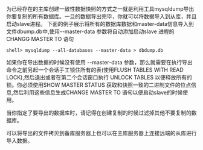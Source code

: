 为已经存在的主库创建一致性数据快照的方式之一就是利用工具mysqldump导出你要复制的所有数据库。一旦的数据导出完毕，你就可以将数据导入到从库，并且启动slave进程。
   下面的例子展示将所有的数据库数据和master-data信息导入到 文件dbump.db中,使用--master-data 参数将自动添加启动slave 进程的CHANGG MASTER TO 语句
```
shell> mysqldump --all-databases --master-data > dbdump.db
```
如果你在导出数据的时候没有使用 --master-data 参数，那么就需要在执行导出命令之前另起一个会话手工锁住所有的表(使用FLUSH TABLES WITH READ LOCK),然后退出或者在第二个会话窗口执行 UNLOCK TABLES 以便释放所有的锁。你必须使用SHOW MASTER STATUS 获取和快照一致的二进制文件的位点信息,然后利用这些信息生成CHANGE MASTER TO 语句以便启动slave的时候使用。

当你指定了要导出的数据库时，请记得在创建复制的时候过滤掉其他不要复制的数据库。

可以将导出的文件拷贝到备库服务器上也可以在主库服务器上连接远端的从库进行导入数据。